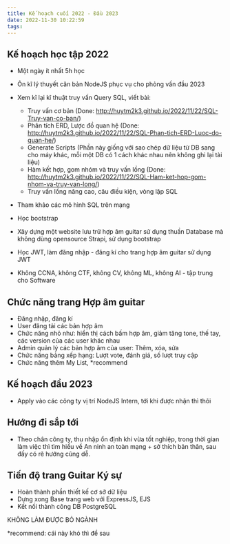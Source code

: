 ```yaml
---
title: Kế hoạch cuối 2022 - Đầu 2023
date: 2022-11-30 10:22:59
tags:
---
```


## Kế hoạch học tập 2022

- Một ngày ít nhất 5h học
- Ôn kĩ lý thuyết căn bản NodeJS phục vụ cho phỏng vấn đầu 2023
- Xem kĩ lại kĩ thuật truy vấn Query SQL, viết bài:
    - Truy vấn cơ bản (Done: http://huytm2k3.github.io/2022/11/22/SQL-Truy-van-co-ban/)
    - Phân tích ERD, Lược đồ quan hệ (Done: http://huytm2k3.github.io/2022/11/22/SQL-Phan-tich-ERD-Luoc-do-quan-he/)
    - Generate Scripts (Phần này giống với sao chép dữ liệu từ DB sang cho máy khác, mỗi một DB có 1 cách khác nhau nên không ghi lại tài liệu)
    - Hàm kết hợp, gom nhóm và truy vấn lồng (Done: http://huytm2k3.github.io/2022/11/22/SQL-Ham-ket-hop-gom-nhom-va-truy-van-long/)
    - Truy vấn lồng nâng cao, câu điều kiện, vòng lặp SQL

- Tham khảo các mô hình SQL trên mạng
- Học bootstrap
- Xây dựng một website lưu trữ hợp âm guitar sử dụng thuần Database mà không dùng opensource Strapi, sử dụng bootstrap
- Học JWT, làm đăng nhập - đăng kí cho trang hợp âm guitar sử dụng JWT
- Không CCNA, không CTF, không CV, không ML, không AI - tập trung cho Software

## Chức năng trang Hợp âm guitar

- Đăng nhập, đăng kí
- User đăng tải các bản hợp âm
- Chức năng nhỏ như: hiển thị cách bấm hợp âm, giảm tăng tone, thế tay, các version của các user khác nhau
- Admin quản lý các bản hợp âm của user: Thêm, xóa, sửa
- Chức năng bảng xếp hạng: Lượt vote, đánh giá, số lượt truy cập
- Chức năng thêm My List, *recommend

## Kế hoạch đầu 2023

- Apply vào các công ty vị trí NodeJS Intern, tới khi được nhận thì thôi

## Hướng đi sắp tới

- Theo chân công ty, thu nhập ổn định khi vừa tốt nghiệp, trong thời gian làm việc thì tìm hiểu về An ninh an toàn mạng + sở thích bản thân, sau đấy có rẽ hướng cũng dễ.

## Tiến độ trang Guitar Ký sự

- Hoàn thành phần thiết kế cơ sở dữ liệu
- Dựng xong Base trang web với ExpressJS, EJS
- Kết nối thành công DB PostgreSQL



KHÔNG LÀM ĐƯỢC BỎ NGÀNH

*recommend: cái này khó thì để sau

